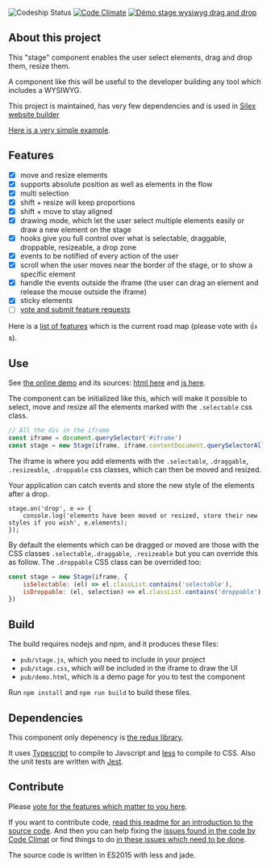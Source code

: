![Codeship Status](https://app.codeship.com/projects/cd514dc0-4cdd-0137-3aeb-16b008087706/status?branch=master)
[![Code Climate](https://codeclimate.com/github/drag-drop-stage-component/badges/gpa.svg)](https://codeclimate.com/github/drag-drop-stage-component)
[![Démo stage wysiwyg drag and drop](https://monitoshi.lexoyo.me/badge/1555368788372-6479)](http://projects.silexlabs.org/drag-drop-stage-component/pub/)

## About this project

This "stage" component enables the user select elements, drag and drop them, resize them.

A component like this will be useful to the developer building any tool which includes a WYSIWYG.

This project is maintained, has very few dependencies and is used in [Silex website builder](https://www.silex.me)

[Here is a very simple example](http://projects.silexlabs.org/drag-drop-stage-component/pub/).

## Features


* [x] move and resize elements
* [x] supports absolute position as well as elements in the flow
* [x] multi selection
* [x] shift + resize will keep proportions
* [x] shift + move to stay aligned
* [x] drawing mode, which let the user select multiple elements easily or draw a new element on the stage
* [x] hooks give you full control over what is selectable, draggable, droppable, resizeable, a drop zone
* [x] events to be notified of every action of the user
* [x] scroll when the user moves near the border of the stage, or to show a specific element
* [x] handle the events outside the iframe (the user can drag an element and release the mouse outside the iframe)
* [x] sticky elements
* [ ] [vote and submit feature requests](https://github.com/silexlabs/drag-drop-stage-component/issues?q=is%3Aissue+is%3Aopen+label%3Aenhancement)

Here is a [list of features](https://github.com/silexlabs/drag-drop-stage-component/issues?q=is%3Aissue+is%3Aopen+label%3Aenhancement) which is the current road map (please vote with :+1:s).

## Use

See [the online demo](http://projects.silexlabs.org/drag-drop-stage-component/pub/) and its sources: [html here](https://github.com/silexlabs/drag-drop-stage-component/blob/master/src/jade/index.jade) and [js here](https://github.com/silexlabs/drag-drop-stage-componentdrag-drop-stage-component/blob/master/src/ts/demo.js).

The component can be initialized like this, which will make it possible to select, move and resize all the elements marked with the `.selectable` css class.

```javascript
// All the div in the iframe
const iframe = document.querySelector('#iframe')
const stage = new Stage(iframe, iframe.contentDocument.querySelectorAll('div'))
```

The iframe is where you add elements with the `.selectable`, `.draggable`, `.resizeable`, `.droppable` css classes, which can then be moved and resized.

Your application can catch events and store the new style of the elements after a drop.

```
stage.on('drop', e => {
	console.log('elements have been moved or resized, store their new styles if you wish', e.elements);
});
```

By default the elements which can be dragged or moved are those with the CSS classes `.selectable`,`.draggable`, `.resizeable` but you can override this as follow. The `.droppable` CSS class can be overrided too:

```javascript
const stage = new Stage(iframe, {
	isSelectable: (el) => el.classList.contains('selectable'),
	isDroppable: (el, selection) => el.classList.contains('droppable'),
})
```

## Build

The build requires nodejs and npm, and it produces these files:
* `pub/stage.js`, which you need to include in your project
* `pub/stage.css`, which will be included in the iframe to draw the UI
* `pub/demo.html`, which is a demo page for you to test the component

Run `npm install` and `npm run build` to build these files.

## Dependencies

This component only depenency is [the redux library](https://www.npmjs.com/package/redux).

It uses [Typescript](https://www.typescriptlang.org/) to compile to Javscript and [less](http://lesscss.org/) to compile to CSS. Also the unit tests are written with [Jest](https://jestjs.io/).

## Contribute

Please [vote for the features which matter to you here](https://github.com/drag-drop-stage-component/labels/enhancement).

If you want to contribute code, [read this readme for an introduction to the source code](./src/ts/). And then you can help fixing the [issues found in the code by Code Climat](https://codeclimate.com/github/drag-drop-stage-component/issues) or find things to do [in these issues which need to be done](https://github.com/drag-drop-stage-component/labels/ready).

The source code is written in ES2015 with less and jade.
